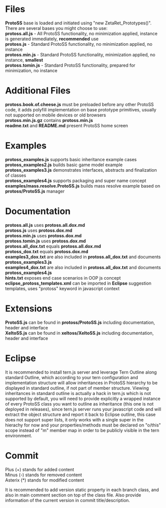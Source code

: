 # Files  
__ProtoSS__ base is loaded and initiated using "new ZetaRet_Prototypes()". There are several bases you might choose to use:  
__protoss.all.js__  - All ProtoSS functionality, no minimization applied, instance is generated immediately, __recommended__ use  
__protoss.js__  - Standard ProtoSS functionality, no minimization applied, no instance  
__protoss.min.js__  - Standard ProtoSS functionality, minimization applied, no instance, __smallest__  
__protoss.tomin.js__  - Standard ProtoSS functionality, prepared for minimization, no instance  

# Additional Files  
__protoss.book.of.cheese.js__ must be preloaded before any other ProtoSS code, it adds polyfill implementation on base prototype primitives, usually not supported on mobile devices or old browsers  
__protoss.min.js.gz__ contains __protoss.min.js__  
__readme.txt__ and __README.md__ present ProtoSS home screen  

# Examples  
__protoss_examples.js__ supports basic inheritance example cases  
__protoss_examples2.js__ builds basic game model example  
__protoss_examples3.js__ demonstrates interfaces, abstracts and finalization of classes  
__protoss_examples4.js__ supports packaging and super name concept  
__examples/mass.resolve.ProtoSS.js__ builds mass resolve example based on __protoss/ProtoSS.js__ manager  

# Documentation  
__protoss.all.js__ uses __protoss.all.dox.md__  
__protoss.js__ uses __protoss.dox.md__  
__protoss.min.js__ uses __protoss.dox.md__  
__protoss.tomin.js__ uses __protoss.dox.md__  
__protoss.all_dox.txt__ equals __protoss.all.dox.md__  
__protoss_dox.txt__ equals __protoss.dox.md__  
__examples3_dox.txt__ are also included in __protoss.all_dox.txt__  and documents __protoss_examples3.js__  
__examples4_dox.txt__ are also included in __protoss.all_dox.txt__  and documents __protoss_examples4.js__  
__hints.txt__ exposes end case scenarios in OOP js concept  
__eclipse_protoss_templates.xml__ can be imported in __Eclipse__ suggestion templates, uses "protoss" keyword in javascript context  

# Extensions  
__ProtoSS.js__ can be found in __protoss/ProtoSS.js__ including documentation, header and interface  
__XeltoSS.js__ can be found in __xeltoss/XeltoSS.js__ including documentation, header and interface  

# Eclipse  
It is recommended to install tern.js server and leverage Tern Outline along standard Outline, which according to your tern configuration and implementation structure will allow inheritances in ProtoSS hierarchy to be displayed in standard outline, if not part of member structure. Viewing inheritances in standard outline is actually a hack in tern.js which is not supported by default, you will need to provide explicitly a wrapped instance of every ProtoSS class you want to outline as inheritance (this one is not deployed in releases), since tern.js server runs your javascript code and will extract the object structure and report it back to Eclipse outline, this case does not support super lists, it only works with a single super in the hierachy for now and your properties/methods must be declared on "o/this" scope instead of "m" member map in order to be publicly visible in the tern environment.  

# Commit  
Plus (+) stands for added content  
Minus (-) stands for removed content  
Asterix (*) stands for modified content  

It is recommended to add version static property in each branch class, and also in main comment section on top of the class file. Also provide information of the current version in commit title/description.  
